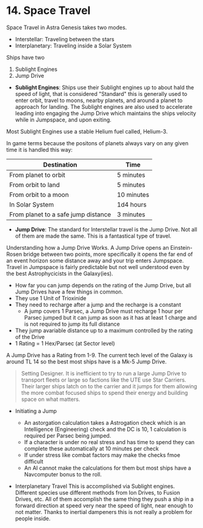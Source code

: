 
# 14. Space Travel
Space Travel in Astra Genesis takes two modes. 

- Interstellar: Traveling between the stars
- Interplanetary: Traveling inside a Solar System

Ships have two

1. Sublight Engines
2. Jump Drive

- **Sublight Engines**: 
Ships use their Sublight engines up to about hald the speed of light, that is considered "Standard" this is generally used to enter orbit, travel to moons, nearby planets, and around a planet to approach for landing. The Sublight engines are also used to accelerate leading into engaging the Jump Drive which maintains the ships velocity while in Jumpspace, and upon exiting.

Most Sublight Engines use a stable Helium fuel called, Helium-3. 

In game terms because the positons of planets always vary on any given time it is handled this way:

| Destination                         | Time       |
| ----------------------------------- | ---------- |
| From planet to orbit                | 5 minutes  |
| From orbit to land                  | 5 minutes  |
| From orbit to a moon                | 10 minutes |
| In Solar System                     | 1d4 hours  |
| From planet to a safe jump distance | 3 minutes  |

- **Jump Drive**: 
The standard for Interstellar travel is the Jump Drive. Not all of them are made the same. This is a fantastical type of travel.

Understanding how a Jump Drive Works. A Jump Drive opens an Einstein-Rosen bridge between two points, more specifically it opens the far end of an event horizon some distance away and your trip enters Jumpspace. Travel in Jumpspace is fairly predictable but not well understood even by the best Astrophycicists in the Galaxy(ies).

-  How far you can jump depends on the rating of the Jump Drive, but all Jump Drives have a few things in common.
- They use 1 Unit of Trioxinide 
- They need to recharge after a jump and the recharge is a constant
  - A jump covers 1 Parsec, a Jump Drive must recharge 1 hour per Parsec jumped but it can jump as soon as it has at least 1 charge and is not required to jump its full distance
- They jump avariable distance up to a maximum controlled by the rating of the Drive
- 1 Rating = 1 Hex/Parsec (at Sector level)

A Jump Drive has a Rating from 1-9. The current tech level of the Galaxy is around TL 14 so the best most ships have is a Mk-5 Jump Drive.

> Setting Designer. It is inefficient to try to run a large Jump Drive to transport fleets or large so factions like the UTE use Star Carriers. Their larger ships latch on to the carrier and it jumps for them allowing the more combat focused ships to spend their energy and building space on what matters. 


- Initiating a Jump
  - An astorgation calculation takes a Astrogation check which is an Intelligence (Engineering) check and the DC is 10, 1 calculation is required per Parsec being jumped. 
  - If a character is under no real stress and has time to spend they can complete these automatically at 10 minutes per check
  - If under stress like combat factors may make the checks fmoe difficult
  - An AI cannot make the calculations for them but most ships have a Navcomputer bonus to the roll.

- Interplanetary Travel
This is accomplished via Sublight engines. Different species use different methods from Ion Drives, to Fusion Drives, etc. All of them accomplish the same thing they push a ship in a forward direction at speed very near the speed of light, near enough to not matter. Thanks to inertial dampeners this is not really a problem for people inside.
